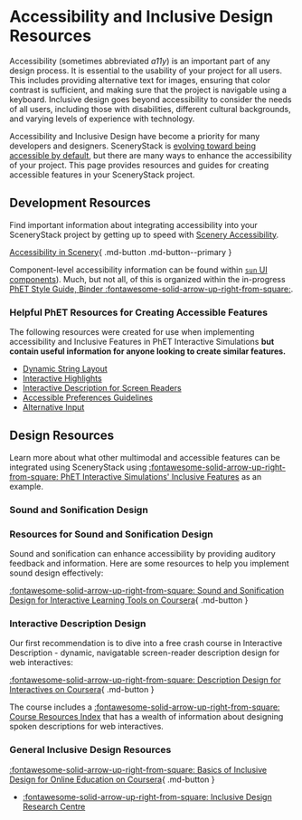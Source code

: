 # Accessibility and Inclusive Design Resources

Accessibility (sometimes abbreviated *a11y*) is an important part of any design process. It is essential to the usability of your project for all users. This includes providing alternative text for images, ensuring that color contrast is sufficient, and making sure that the project is navigable using a keyboard. Inclusive design goes beyond accessibility to consider the needs of all users, including those with disabilities, different cultural backgrounds, and varying levels of experience with technology.

Accessibility and Inclusive Design have become a priority for many developers and designers. SceneryStack is [evolving toward being accessible by default](../learn/features.md), but there are many ways to enhance the accessibility of your project. This page provides resources and guides for creating accessible features in your SceneryStack project.

## Development Resources

Find important information about integrating accessibility into your SceneryStack project by getting up to speed with [Scenery Accessibility](../learn/scenery-accessibility.md).

[Accessibility in Scenery](../learn/scenery-accessibility.md){ .md-button .md-button--primary }

Component-level accessibility information can be found within [`sun` UI components](https://github.com/phetsims/sun/tree/main/doc)). Much, but not all, of this is organized within the in-progress [PhET Style Guide, Binder :fontawesome-solid-arrow-up-right-from-square:](https://phetsims.github.io/binder/).

### Helpful PhET Resources for Creating Accessible Features

The following resources were created for use when implementing accessibility and Inclusive Features in PhET Interactive Simulations **but contain useful information for anyone looking to create similar features.**

<div class="grid cards" markdown>

- [Dynamic String Layout](../info-sync/dynamic-string-layout-quickstart.md)
- [Interactive Highlights](../info-sync/interactive-highlights-quickstart-guide.md)
- [Interactive Description for Screen Readers](../info-sync/interactive-description-technical-guide.md)
- [Accessible Preferences Guidelines](../info-sync/accessible-preferences-quickstart-guide.md)
- [Alternative Input](../info-sync/alternative-input-quickstart-guide.md)

</div>

## Design Resources

Learn more about what other multimodal and accessible features can be integrated using SceneryStack using [:fontawesome-solid-arrow-up-right-from-square: PhET Interactive Simulations' Inclusive Features](https://phet.colorado.edu/en/inclusive-design/features) as an example.

### Sound and Sonification Design

### Resources for Sound and Sonification Design

Sound and sonification can enhance accessibility by providing auditory feedback and information. Here are some resources to help you implement sound design effectively:

[:fontawesome-solid-arrow-up-right-from-square: Sound and Sonification Design for Interactive Learning Tools on Coursera](https://www.coursera.org/learn/sound-and-sonification-for-learning){ .md-button }

### Interactive Description Design

Our first recommendation is to dive into a free crash course in Interactive Description - dynamic, navigatable screen-reader description design for web interactives:

[:fontawesome-solid-arrow-up-right-from-square: Description Design for Interactives on Coursera](https://www.coursera.org/learn/description-design-for-interactive-learning-resources){ .md-button }

The course includes a [:fontawesome-solid-arrow-up-right-from-square: Course Resources Index](https://docs.google.com/document/d/1Blnzy04KQmV_r6N3tXtt5f1tuw-MZ6J01TjP582QrAU/edit?tab=t.0#heading=h.rj5etgrq1nf7) that has a wealth of information about designing spoken descriptions for web interactives.

### General Inclusive Design Resources

[:fontawesome-solid-arrow-up-right-from-square: Basics of Inclusive Design for Online Education on Coursera](https://www.coursera.org/learn/inclusive-design){ .md-button }

- [:fontawesome-solid-arrow-up-right-from-square: Inclusive Design Research Centre](https://idrc.ocadu.ca/)